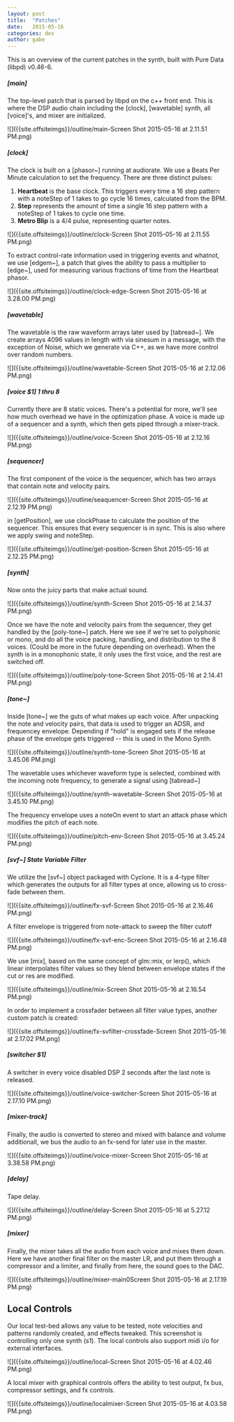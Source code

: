 ```yaml
---
layout: post
title:  "Patches"
date:   2015-05-16
categories: dev
author: gabe
---
```


This is an overview of the current patches in the synth, built with Pure Data (libpd) v0.46-6.

##### [main]

The top-level patch that is parsed by libpd on the c++ front end. This is where the DSP audio chain including the [clock], [wavetable] synth, all [voice]'s, and mixer are initialized.

![]({{site.offsiteimgs}}/outline/main-Screen Shot 2015-05-16 at 2.11.51 PM.png)

##### [clock]

The clock is built on a [phasor~] running at audiorate. We use a Beats Per Minute calculation to set the frequency. There are three distinct pulses:

  1. **Heartbeat** is the base clock. This triggers every time a 16 step pattern with a noteStep of 1 takes to go cycle 16 times, calculated from the BPM.
  2. **Step** represents the amount of time a single 16 step pattern with a noteStep of 1 takes to cycle one time.
  3. **Metro Blip** is a 4/4 pulse, representing quarter notes.

![]({{site.offsiteimgs}}/outline/clock-Screen Shot 2015-05-16 at 2.11.55 PM.png)

To extract control-rate information used in triggering events and whatnot, we use [edgem~], a patch that gives the ability to pass a multiplier to [edge~], used for measuring various fractions of time from the Heartbeat phasor.

![]({{site.offsiteimgs}}/outline/clock-edge-Screen Shot 2015-05-16 at 3.28.00 PM.png)

##### [wavetable]

The wavetable is the raw waveform arrays later used by [tabread~]. We create arrays 4096 values in length with via sinesum in a message, with the exception of Noise, which we generate via C++, as we have more control over random numbers.

![]({{site.offsiteimgs}}/outline/wavetable-Screen Shot 2015-05-16 at 2.12.06 PM.png)

##### [voice $1] 1 thru 8

Currently there are 8 static voices. There's a potential for more, we'll see how much overhead we have in the optimization phase. A voice is made up of a sequencer and a synth, which then gets piped through a mixer-track.

![]({{site.offsiteimgs}}/outline/voice-Screen Shot 2015-05-16 at 2.12.16 PM.png)

##### [sequencer]

The first component of the voice is the sequencer, which has two arrays that contain note and velocity pairs.

![]({{site.offsiteimgs}}/outline/seaquencer-Screen Shot 2015-05-16 at 2.12.19 PM.png)

in [getPosition], we use clockPhase to calculate the position of the sequencer. This ensures that every sequencer is in sync. This is also where we apply swing and noteStep.

![]({{site.offsiteimgs}}/outline/get-position-Screen Shot 2015-05-16 at 2.12.25 PM.png)

##### [synth]

Now onto the juicy parts that make actual sound.

![]({{site.offsiteimgs}}/outline/synth-Screen Shot 2015-05-16 at 2.14.37 PM.png)

Once we have the note and velocity pairs from the sequencer, they get handled by the [poly-tone~] patch. Here we see if we're set to polyphonic or mono, and do all the voice packing, handling, and distribution to the 8 voices. (Could be more in the future depending on overhead). When the synth is in a monophonic state, it only uses the first voice, and the rest are switched off.

![]({{site.offsiteimgs}}/outline/poly-tone-Screen Shot 2015-05-16 at 2.14.41 PM.png)

##### [tone~]

Inside [tone~] we the guts of what makes up each voice. After unpacking the note and velocity pairs, that data is used to trigger an ADSR, and frequencey envelope. Depending if "hold" is engaged sets if the release phase of the envelope gets triggered -- this is used in the Mono Synth.

![]({{site.offsiteimgs}}/outline/synth-tone-Screen Shot 2015-05-16 at 3.45.06 PM.png)

The wavetable uses whichever waveform type is selected, combined with the incoming note frequency, to generate a signal using [tabread~]

![]({{site.offsiteimgs}}/outline/synth-wavetable-Screen Shot 2015-05-16 at 3.45.10 PM.png)

The frequency envelope uses a noteOn event to start an attack phase which modifies the pitch of each note.

![]({{site.offsiteimgs}}/outline/pitch-env-Screen Shot 2015-05-16 at 3.45.24 PM.png)

##### [svf~] State Variable Filter

We utilize the [svf~] object packaged with Cyclone. It is a 4-type filter which generates the outputs for all filter types at once, allowing us to cross-fade between them.

![]({{site.offsiteimgs}}/outline/fx-svf-Screen Shot 2015-05-16 at 2.16.46 PM.png)

A filter envelope is triggered from note-attack to sweep the filter cutoff

![]({{site.offsiteimgs}}/outline/fx-svf-enc-Screen Shot 2015-05-16 at 2.16.48 PM.png)

We use [mix], based on the same concept of glm::mix, or lerp(), which linear interpolates filter values so they blend between envelope states if the cut or res are modified.

![]({{site.offsiteimgs}}/outline/mix-Screen Shot 2015-05-16 at 2.16.54 PM.png)

In order to implement a crossfader between all filter value types, another custom patch is created:

![]({{site.offsiteimgs}}/outline/fx-svfilter-crossfade-Screen Shot 2015-05-16 at 2.17.02 PM.png)


##### [switcher $1]

A switcher in every voice disabled DSP 2 seconds after the last note is released.

![]({{site.offsiteimgs}}/outline/voice-switcher-Screen Shot 2015-05-16 at 2.17.10 PM.png)

##### [mixer-track]

Finally, the audio is converted to stereo and mixed with balance and volume additionall, we bus the audio to an fx-send for later use in the master.

![]({{site.offsiteimgs}}/outline/voice-mixer-Screen Shot 2015-05-16 at 3.38.58 PM.png)


##### [delay]

Tape delay.

![]({{site.offsiteimgs}}/outline/delay-Screen Shot 2015-05-16 at 5.27.12 PM.png)


##### [mixer]

Finally, the mixer takes all the audio from each voice and mixes them down. Here we have another final filter on the master LR, and put them through a compressor and a limiter, and finally from here, the sound goes to the DAC.

![]({{site.offsiteimgs}}/outline/mixer-main0Screen Shot 2015-05-16 at 2.17.19 PM.png)

## Local Controls

Our local test-bed allows any value to be tested, note velocities and patterns randomly created, and effects tweaked. This screenshot is controlling only one synth (s1). The local controls also support midi i/o for external interfaces.

![]({{site.offsiteimgs}}/outline/local-Screen Shot 2015-05-16 at 4.02.46 PM.png)

A local mixer with graphical controls offers the ability to test output, fx bus, compressor settings, and fx controls.

![]({{site.offsiteimgs}}/outline/localmixer-Screen Shot 2015-05-16 at 4.03.58 PM.png)


